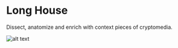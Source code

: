 # Long House

Dissect, anatomize and enrich with context pieces of cryptomedia.


![alt text](https://github.com/math77/longhouse/blob/main/ibis.png?raw=true)

